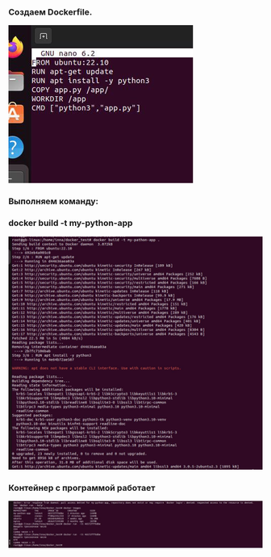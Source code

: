  
### Создаем Dockerfile.
![Alt text](<dockerfile.jpg>)

### Выполняем команду: 
### docker build -t my-python-app
![Alt text](<build.jpg>)

### Контейнер с программой работает
![Alt text](<work.jpg>)